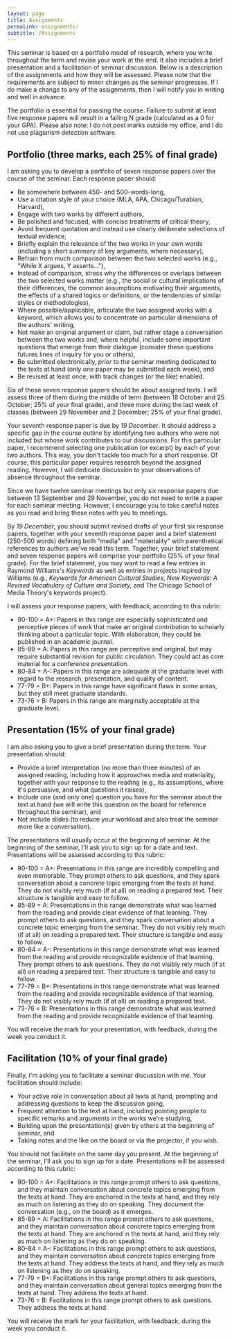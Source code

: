 ```yaml
---
layout: page
title: Assignments
permalink: assignments/
subtitle: /Assignments
---
```


This seminar is based on a portfolio model of research, where you write throughout the term and revise your work at the end. It also includes a brief presentation and a facilitation of seminar discussion. Below is a description of the assignments and how they will be assessed. Please note that the requirements are subject to minor changes as the seminar progresses. If I do make a change to any of the assignments, then I will notify you in writing and well in advance.

The portfolio is essential for passing the course. Failure to submit at least five response papers will result in a failing N grade (calculated as a 0 for your GPA). Please also note: I do not post marks outside my office, and I do not use plagiarism detection software.

## Portfolio (three marks, each 25% of final grade)

I am asking you to develop a portfolio of seven response papers over the course of the seminar. Each response paper should: 
 
* Be somewhere between 450- and 500-words-long, 
* Use a citation style of your choice (MLA, APA, Chicago/Turabian, Harvard),
* Engage with two works by different authors, 
* Be polished and focused, with concise treatments of critical theory,  
* Avoid frequent quotation and instead use clearly deliberate selections of textual evidence, 
* Briefly explain the relevance of the two works in your own words (including a short summary of key arguments, where necessary),   
* Refrain from much comparison between the two selected works (e.g., "While X argues, Y asserts..."), 
* Instead of comparison, stress why the differences or overlaps between the two selected works matter (e.g., the social or cultural implications of their differences, the common assumptions motivating their arguments, the effects of a shared logics or definitions, or the tendencies of similar styles or methodologies), 
* Where possible/applicable, articulate the two assigned works with a keyword, which allows you to concentrate on particular dimensions of the authors' writing, 
* Not make an original argument or claim, but rather stage a conversation between the two works and, where helpful, include some important questions that emerge from their dialogue (consider these questions futures lines of inquiry for you or others), 
* Be submitted electronically, *prior* to the seminar meeting dedicated to the texts at hand (only one paper may be submitted each week), and 
* Be revised at least once, with track changes (or the like) enabled. 

Six of these seven response papers should be about assigned texts. I will assess three of them during the middle of term (between 18 October and 25 October; 25% of your final grade), and three more during the last week of classes (between 29 November and 2 December; 25% of your final grade). 

Your seventh response paper is due by *19 December*. It should address a specific gap in the course outline by identifying two authors who were not included but whose work contributes to our discussions. For this particular paper, I recommend selecting one publication (or excerpt) by each of your two authors. This way, you don't tackle too much for a short response. Of course, this particular paper requires research beyond the assigned reading. However, I will dedicate discussion to your observations of absence throughout the seminar. 

Since we have twelve seminar meetings but only six response papers due between 13 September and 29 November, you do not need to write a paper for each seminar meeting. However, I encourage you to take careful notes as you read and bring these notes with you to meetings.  

By *19 December*, you should submit revised drafts of your first six response papers, together with your seventh response paper and a brief statement (250-500 words) defining both "media" and "materiality" with parenthetical references to authors we've read this term. Together, your brief statement and seven response papers will comprise your portfolio (25% of your final grade). For the brief statement, you may want to read a few entries in Raymond Williams's *Keywords* as well as entries in projects inspired by Williams (e.g., *Keywords for American Cultural Studies*, *New Keywords: A Revised Vocabulary of Culture and Society,* and The Chicago School of Media Theory's keywords project). 

I will assess your response papers, with feedback, according to this rubric: 

* 90-100 = A+: Papers in this range are especially sophisticated and perceptive pieces of work that make an original contribution to scholarly thinking about a particular topic. With elaboration, they could be published in an academic journal.
* 85-89 = A: Papers in this range are perceptive and original, but may require substantial revision for public circulation. They could act as core material for a conference presentation.
* 80-84 = A-: Papers in this range are adequate at the graduate level with regard to the research, presentation, and quality of content.
* 77-79 = B+: Papers in this range have significant flaws in some areas, but they still meet graduate standards.
* 73-76 = B: Papers in this range are marginally acceptable at the graduate level.

## Presentation (15% of your final grade)

I am also asking you to give a brief presentation during the term. Your presentation should: 

* Provide a brief interpretation (no more than three minutes) of an assigned reading, including how it approaches media and materiality, together with your response to the reading (e.g., its assumptions, where it's persuasive, and what questions it raises),
* Include one (and only one) question you have for the seminar about the text at hand (we will write this question on the board for reference throughout the seminar), and 
* Not include slides (to reduce your workload and also treat the seminar more like a conversation). 

The presentations will usually occur at the beginning of seminar. At the beginning of the seminar, I'll ask you to sign up for a date and text. Presentations will be assessed according to this rubric:   

* 90-100 = A+: Presentations in this range are incredibly compelling and even memorable. They prompt others to ask questions, and they spark conversation about a concrete topic emerging from the texts at hand. They do not visibly rely much (if at all) on reading a prepared text. Their structure is tangible and easy to follow.
* 85-89 = A: Presentations in this range demonstrate what was learned from the reading and provide clear evidence of that learning. They prompt others to ask questions, and they spark conversation about a concrete topic emerging from the seminar. They do not visibly rely much (if at all) on reading a prepared text. Their structure is tangible and easy to follow.
* 80-84 = A-: Presentations in this range demonstrate what was learned from the reading and provide recognizable evidence of that learning. They prompt others to ask questions. They do not visibly rely much (if at all) on reading a prepared text. Their structure is tangible and easy to follow.
* 77-79 = B+: Presentations in this range demonstrate what was learned from the reading and provide recognizable evidence of that learning. They do not visibly rely much (if at all) on reading a prepared text.
* 73-76 = B: Presentations in this range demonstrate what was learned from the reading and provide recognizable evidence of that learning.

You will receive the mark for your presentation, with feedback, during the week you conduct it. 

## Facilitation (10% of your final grade) 

Finally, I'm asking you to facilitate a seminar discussion with me. Your facilitation should include: 

* Your active role in conversation about all texts at hand, prompting and addressing questions to keep the discussion going,
* Frequent attention to the text at hand, including pointing people to specific remarks and arguments in the works we're studying,  
* Building upon the presentation(s) given by others at the beginning of seminar, and
* Taking notes and the like on the board or via the projector, if you wish. 

You should not facilitate on the same day you present. At the beginning of the seminar, I'll ask you to sign up for a date. Presentations will be assessed according to this rubric:

* 90-100 = A+: Facilitations in this range prompt others to ask questions, and they maintain conversation about concrete topics emerging from the texts at hand. They are anchored in the texts at hand, and they rely as much on listening as they do on speaking. They document the conversation (e.g., on the board) as it emerges. 
* 85-89 = A: Facilitations in this range prompt others to ask questions, and they maintain conversation about concrete topics emerging from the texts at hand. They are anchored in the texts at hand, and they rely as much on listening as they do on speaking. 
* 80-84 = A-: Facilitations in this range prompt others to ask questions, and they maintain conversation about concrete topics emerging from the texts at hand. They address the texts at hand, and they rely as much on listening as they do on speaking. 
* 77-79 = B+: Facilitations in this range prompt others to ask questions, and they maintain conversation about general topics emerging from the texts at hand. They address the texts at hand.
* 73-76 = B: Facilitations in this range prompt others to ask questions. They address the texts at hand.

You will receive the mark for your facilitation, with feedback, during the week you conduct it. 